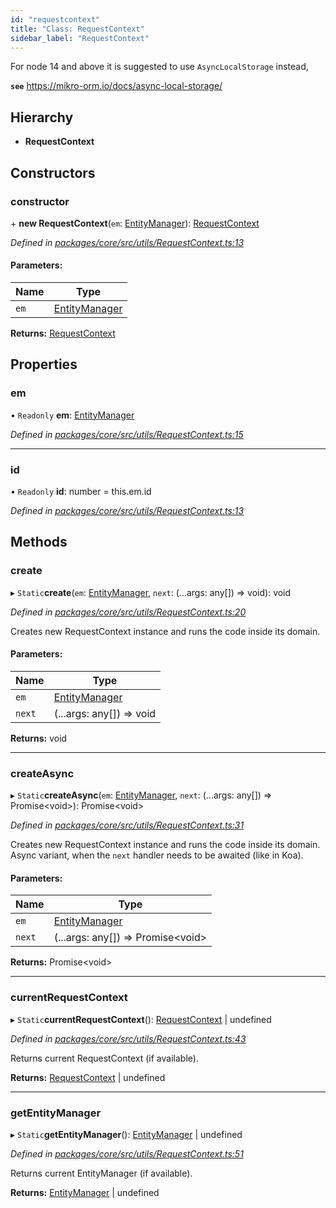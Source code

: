 ```yaml
---
id: "requestcontext"
title: "Class: RequestContext"
sidebar_label: "RequestContext"
---
```


For node 14 and above it is suggested to use `AsyncLocalStorage` instead,

**`see`** https://mikro-orm.io/docs/async-local-storage/

## Hierarchy

* **RequestContext**

## Constructors

### constructor

\+ **new RequestContext**(`em`: [EntityManager](entitymanager.md)): [RequestContext](requestcontext.md)

*Defined in [packages/core/src/utils/RequestContext.ts:13](https://github.com/mikro-orm/mikro-orm/blob/c7aaca40d/packages/core/src/utils/RequestContext.ts#L13)*

#### Parameters:

Name | Type |
------ | ------ |
`em` | [EntityManager](entitymanager.md) |

**Returns:** [RequestContext](requestcontext.md)

## Properties

### em

• `Readonly` **em**: [EntityManager](entitymanager.md)

*Defined in [packages/core/src/utils/RequestContext.ts:15](https://github.com/mikro-orm/mikro-orm/blob/c7aaca40d/packages/core/src/utils/RequestContext.ts#L15)*

___

### id

• `Readonly` **id**: number = this.em.id

*Defined in [packages/core/src/utils/RequestContext.ts:13](https://github.com/mikro-orm/mikro-orm/blob/c7aaca40d/packages/core/src/utils/RequestContext.ts#L13)*

## Methods

### create

▸ `Static`**create**(`em`: [EntityManager](entitymanager.md), `next`: (...args: any[]) => void): void

*Defined in [packages/core/src/utils/RequestContext.ts:20](https://github.com/mikro-orm/mikro-orm/blob/c7aaca40d/packages/core/src/utils/RequestContext.ts#L20)*

Creates new RequestContext instance and runs the code inside its domain.

#### Parameters:

Name | Type |
------ | ------ |
`em` | [EntityManager](entitymanager.md) |
`next` | (...args: any[]) => void |

**Returns:** void

___

### createAsync

▸ `Static`**createAsync**(`em`: [EntityManager](entitymanager.md), `next`: (...args: any[]) => Promise&#60;void>): Promise&#60;void>

*Defined in [packages/core/src/utils/RequestContext.ts:31](https://github.com/mikro-orm/mikro-orm/blob/c7aaca40d/packages/core/src/utils/RequestContext.ts#L31)*

Creates new RequestContext instance and runs the code inside its domain.
Async variant, when the `next` handler needs to be awaited (like in Koa).

#### Parameters:

Name | Type |
------ | ------ |
`em` | [EntityManager](entitymanager.md) |
`next` | (...args: any[]) => Promise&#60;void> |

**Returns:** Promise&#60;void>

___

### currentRequestContext

▸ `Static`**currentRequestContext**(): [RequestContext](requestcontext.md) \| undefined

*Defined in [packages/core/src/utils/RequestContext.ts:43](https://github.com/mikro-orm/mikro-orm/blob/c7aaca40d/packages/core/src/utils/RequestContext.ts#L43)*

Returns current RequestContext (if available).

**Returns:** [RequestContext](requestcontext.md) \| undefined

___

### getEntityManager

▸ `Static`**getEntityManager**(): [EntityManager](entitymanager.md) \| undefined

*Defined in [packages/core/src/utils/RequestContext.ts:51](https://github.com/mikro-orm/mikro-orm/blob/c7aaca40d/packages/core/src/utils/RequestContext.ts#L51)*

Returns current EntityManager (if available).

**Returns:** [EntityManager](entitymanager.md) \| undefined
